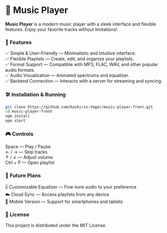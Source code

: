 # 🎵 Music Player
<b>Music Player</b> is a modern music player with a sleek interface and flexible features. Enjoy your favorite tracks without limitations!


### 🚀 Features
✅ Simple & User-Friendly — Minimalistic and intuitive interface.<br>
✅ Flexible Playlists — Create, edit, and organize your playlists.<br>
✅ Format Support — Compatible with MP3, FLAC, WAV, and other popular audio formats.<br>
✅ Audio Visualization — Animated spectrums and equalizer.<br>
✅ Backend Connection — Interacts with a server for streaming and syncing.<br>

### 🛠 Installation & Running
```sh
git clone https://github.com/Kashirin-Yegor/music-player-front.git
cd music-player-front
npm install
npm start
```
### 🎮 Controls
Space — Play / Pause<br>
← / → — Skip tracks<br>
↑ / ↓ — Adjust volume<br>
Ctrl + P — Open playlist<br>

### 📌 Future Plans
🎚 Customizable Equalizer — Fine-tune audio to your preference<br>
☁️ Cloud Sync — Access playlists from any device<br>
📱 Mobile Version — Support for smartphones and tablets<br>
### 📜 License
This project is distributed under the MIT License.
